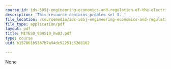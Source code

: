 ```yaml
---
course_id: ids-505j-engineering-economics-and-regulation-of-the-electric-power-sector-spring-2010
description: 'This resource contains problem set 3. '
file_location: /coursemedia/ids-505j-engineering-economics-and-regulation-of-the-electric-power-sector-spring-2010/b157061b5367b7a94dc92251c52d8162_MITESD_934S10_hw03.pdf
file_type: application/pdf
layout: pdf
title: MITESD_934S10_hw03.pdf
type: course
uid: b157061b5367b7a94dc92251c52d8162

---
```

None